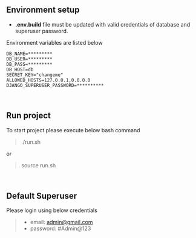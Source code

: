 Environment setup
-----------------
- **.env.build** file must be updated with valid credentials of database and superuser password.

Environment variables are listed below

`DB_NAME=*********`<br>
`DB_USER=*********`<br>
`DB_PASS=*********`<br>
`DB_HOST=db`<br>
`SECRET_KEY="changeme"`<br>
`ALLOWED_HOSTS=127.0.0.1,0.0.0.0`<br>
`DJANGO_SUPERUSER_PASSWORD=**********`<br>

<br>

Run project
---------------
To start project please execute below bash command

> ./run.sh

or 

> source run.sh

<br>

Default Superuser
-----------------

Please login using below credentials

> - email: admin@gmail.com
> - password: #Admin@123